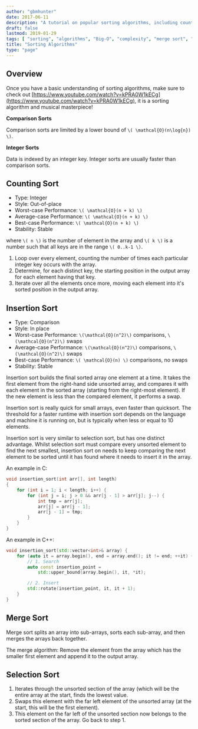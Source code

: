 ```yaml
---
author: "gbmhunter"
date: 2017-06-11
description: "A tutorial on popular sorting algorithms, including counting sort, inserting sort, merge sort, selection sort and more."
draft: false
lastmod: 2019-01-29
tags: [ "sorting", "algorithms", "Big-O", "complexity", "merge sort", "integer sort", "comparison sort", "counting sort", "insertion sort" ]
title: "Sorting Algorithms"
type: "page"
---
```


## Overview

Once you have a basic understanding of sorting algorithms, make sure to check out [https://www.youtube.com/watch?v=kPRA0W1kECg](https://www.youtube.com/watch?v=kPRA0W1kECg), it is a sorting algorithm and musical masterpiece!

**Comparison Sorts**

Comparison sorts are limited by a lower bound of `\( \mathcal{O}(n\log{n}) \)`.

**Integer Sorts**

Data is indexed by an integer key. Integer sorts are usually faster than comparison sorts.


## Counting Sort

* Type: Integer  
* Style: Out-of-place  
* Worst-case Performance: `\( \mathcal{O}(n + k) \)`
* Average-case Performance: `\( \mathcal{O}(n + k) \)`
* Best-case Performance: `\( \mathcal{O}(n + k) \)`
* Stability: Stable

where `\( n \)` is the number of element in the array and `\( k \)` is a number such that all keys are in the range `\( 0..k-1 \)`.

1. Loop over every element, counting the number of times each particular integer key occurs with the array.
2. Determine, for each distinct key, the starting position in the output array for each element having that key.
3. Iterate over all the elements once more, moving each element into it's sorted position in the output array.

## Insertion Sort

* Type: Comparison  
* Style: In place  
* Worst-case Performance: `\(\mathcal{O}(n^2)\)` comparisons, `\(\mathcal{O}(n^2)\)` swaps  
* Average-case Performance: `\(\mathcal{O}(n^2)\)` comparisons, `\(\mathcal{O}(n^2)\)` swaps  
* Best-case Performance: `\( \mathcal{O}(n) \)` comparisons, no swaps  
* Stability: Stable

Insertion sort builds the final sorted array one element at a time. It takes the first element from the right-hand side unsorted array, and compares it with each element in the sorted array (starting from the right-most element). If the new element is less than the compared element, it performs a swap.

Insertion sort is really quick for small arrays, even faster than quicksort. The threshold for a faster runtime with insertion sort depends on the language and machine it is running on, but is typically when less or equal to 10 elements.

Insertion sort is very similar to selection sort, but has one distinct advantage. Whilst selection sort must compare every unsorted element to find the next smallest, insertion sort on needs to keep comparing the next element to be sorted until it has found where it needs to insert it in the array.

An example in C:

```c    
void insertion_sort(int arr[], int length)
{
    for (int i = 1; i < length; i++) {
        for (int j = i; j > 0 && arr[j - 1] > arr[j]; j--) {
            int tmp = arr[j];
            arr[j] = arr[j - 1];
            arr[j - 1] = tmp;
        }
    }
}
```

An example in C++:

```c++    
void insertion_sort(std::vector<int>& array) {
    for (auto it = array.begin(), end = array.end(); it != end; ++it) {
        // 1. Search
        auto const insertion_point =
            std::upper_bound(array.begin(), it, *it);

        // 2. Insert
        std::rotate(insertion_point, it, it + 1);
    }
}
```

## Merge Sort

Merge sort splits an array into sub-arrays, sorts each sub-array, and then merges the arrays back together.

The merge algorithm: Remove the element from the array which has the smaller first element and append it to the output array.

## Selection Sort

1. Iterates through the unsorted section of the array (which will be the entire array at the start, finds the lowest value.
2. Swaps this element with the far left element of the unsorted array (at the start, this will be the first element).
3. This element on the far left of the unsorted section now belongs to the sorted section of the array. Go back to step 1.
